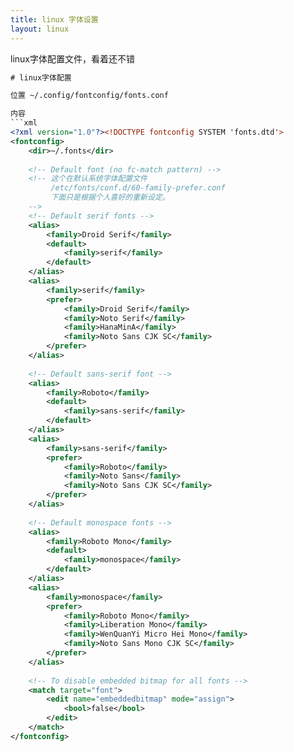 ```yaml
---
title: linux 字体设置
layout: linux
---
```

linux字体配置文件，看着还不错
```xml
# linux字体配置

位置 ~/.config/fontconfig/fonts.conf

内容
```xml
<?xml version="1.0"?><!DOCTYPE fontconfig SYSTEM 'fonts.dtd'>
<fontconfig>
    <dir>~/.fonts</dir>
    
    <!-- Default font (no fc-match pattern) -->
    <!-- 这个在默认系统字体配置文件
         /etc/fonts/conf.d/60-family-prefer.conf
         下面只是根据个人喜好的重新设定。
    -->
    <!-- Default serif fonts -->
    <alias>
        <family>Droid Serif</family>
        <default>
            <family>serif</family>
        </default>
    </alias>
    <alias>
        <family>serif</family>
        <prefer>
            <family>Droid Serif</family>
            <family>Noto Serif</family>
            <family>HanaMinA</family>
            <family>Noto Sans CJK SC</family>
        </prefer>
    </alias>
    
    <!-- Default sans-serif font -->
    <alias>
        <family>Roboto</family>
        <default>
            <family>sans-serif</family>
        </default>
    </alias>
    <alias>
        <family>sans-serif</family>
        <prefer>
            <family>Roboto</family>
            <family>Noto Sans</family>
            <family>Noto Sans CJK SC</family>
        </prefer>
    </alias>
    
    <!-- Default monospace fonts -->
    <alias>
        <family>Roboto Mono</family>
        <default>
            <family>monospace</family>
        </default>
    </alias>
    <alias>
        <family>monospace</family>
        <prefer>
            <family>Roboto Mono</family>
            <family>Liberation Mono</family>
            <family>WenQuanYi Micro Hei Mono</family>
            <family>Noto Sans Mono CJK SC</family>
        </prefer>
    </alias>
    
    <!-- To disable embedded bitmap for all fonts -->
    <match target="font">
        <edit name="embeddedbitmap" mode="assign">
            <bool>false</bool>
        </edit>
    </match>
</fontconfig>
```
